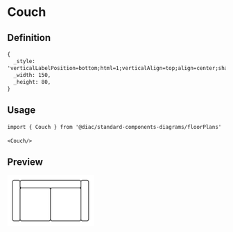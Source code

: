 # Couch

## Definition

```
{
  _style: 'verticalLabelPosition=bottom;html=1;verticalAlign=top;align=center;shape=mxgraph.floorplan.couch;',
  _width: 150,
  _height: 80,
}
```

## Usage

```
import { Couch } from '@diac/standard-components-diagrams/floorPlans'

<Couch/>
```

## Preview

<img src="./couch.png" width="200"/>
